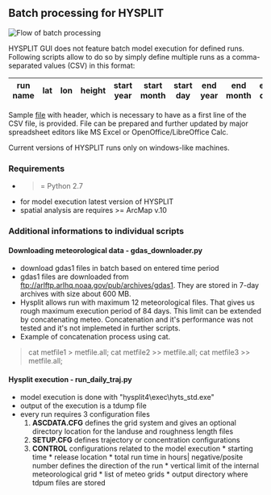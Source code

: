 ## Batch processing for HYSPLIT

![](http://i.imgur.com/CxtdTj7.png "Flow of batch processing")

HYSPLIT GUI does not feature batch model execution for defined runs. Following scripts allow to do so by simply define multiple runs as a comma-separated values (CSV) in this format:

| run name | lat | lon | height | start year | start month | start day | end year | end month | end day | run time | release hours |
|:-:|:-:|:-:|:-:|:-:|:-:|:-:|:-:|:-:|:-:|:-:|:-:|

Sample [file](https://github.com/dudko/hfs/blob/master/hysplit/sample_run.csv) with header, which is necessary to have as a first line of the CSV file, is provided. File can be prepared and further updated by major spreadsheet editors like MS Excel or OpenOffice/LibreOffice Calc. 

Current versions of HYSPLIT runs only on windows-like machines.

### Requirements

* >= Python 2.7
* for model execution latest version of HYSPLIT
* spatial analysis are requires >= ArcMap v.10

### Additional informations to individual scripts
#### Downloading meteorological data - gdas_downloader.py 

* download gdas1 files in batch based on entered time period
* gdas1 files are downloaded from ftp://arlftp.arlhq.noaa.gov/pub/archives/gdas1. They are stored in 7-day archives with size about 600 MB.  
* Hysplit allows run with maximum 12 meteorological files. That gives us rough maximum execution period of 84 days. This limit can be extended by concatenating meteo. Concatenation and it's performance was not tested and it's not implemeted in further scripts.
* Example of concatenation process using cat.

> cat metfile1 &gt; metfile.all; cat metfile2 &gt;&gt; metfile.all; cat metfile3 &gt;&gt; metfile.all;

#### Hysplit execution - run\_daily\_traj.py

* model execution is done with "hysplit4\exec\hyts_std.exe"
* output of the execution is a tdump file
* every run requires 3 configuration files
	1. **ASCDATA.CFG** defines the grid system and gives an optional directory location for the landuse and roughness length files
	2. **SETUP.CFG** defines trajectory or concentration configurations
	3. **CONTROL** configurations related to the model execution
	  * starting time
	  * release location
	  * total run time in hours| negative/posite number defines the direction of the run
	  * vertical limit of the internal meteorological grid
	  * list of meteo grids
	  * output directory where tdpum files are stored